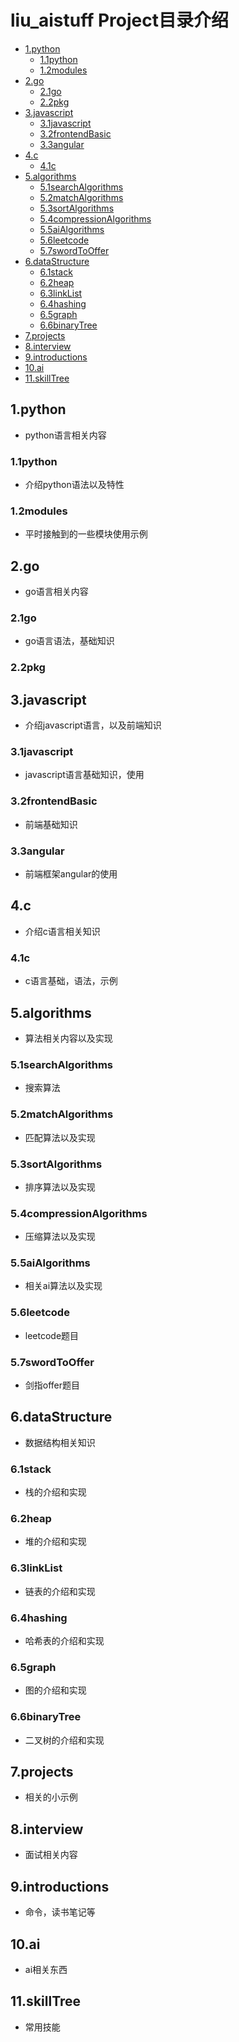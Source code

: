 # liu_aistuff Project目录介绍

<!-- vim-markdown-toc Marked -->

* [1.python](#1.python)
    - [1.1python](#1.1python)
    - [1.2modules](#1.2modules)
* [2.go](#2.go)
    - [2.1go](#2.1go)
    - [2.2pkg](#2.2pkg)
* [3.javascript](#3.javascript)
    - [3.1javascript](#3.1javascript)
    - [3.2frontendBasic](#3.2frontendbasic)
    - [3.3angular](#3.3angular)
* [4.c](#4.c)
    - [4.1c](#4.1c)
* [5.algorithms](#5.algorithms)
    - [5.1searchAlgorithms](#5.1searchalgorithms)
    - [5.2matchAlgorithms](#5.2matchalgorithms)
    - [5.3sortAlgorithms](#5.3sortalgorithms)
    - [5.4compressionAlgorithms](#5.4compressionalgorithms)
    - [5.5aiAlgorithms](#5.5aialgorithms)
    - [5.6leetcode](#5.6leetcode)
    - [5.7swordToOffer](#5.7swordtooffer)
* [6.dataStructure](#6.datastructure)
    - [6.1stack](#6.1stack)
    - [6.2heap](#6.2heap)
    - [6.3linkList](#6.3linklist)
    - [6.4hashing](#6.4hashing)
    - [6.5graph](#6.5graph)
    - [6.6binaryTree](#6.6binarytree)
* [7.projects](#7.projects)
* [8.interview](#8.interview)
* [9.introductions](#9.introductions)
* [10.ai](#10.ai)
* [11.skillTree](#11.skilltree)

<!-- vim-markdown-toc -->

## 1.python

- python语言相关内容

### 1.1python

- 介绍python语法以及特性

### 1.2modules

- 平时接触到的一些模块使用示例

## 2.go

- go语言相关内容

### 2.1go

- go语言语法，基础知识

### 2.2pkg

## 3.javascript

- 介绍javascript语言，以及前端知识

### 3.1javascript

- javascript语言基础知识，使用

### 3.2frontendBasic

- 前端基础知识

### 3.3angular

- 前端框架angular的使用

## 4.c

- 介绍c语言相关知识

### 4.1c

- c语言基础，语法，示例

## 5.algorithms

- 算法相关内容以及实现

### 5.1searchAlgorithms

- 搜索算法

### 5.2matchAlgorithms

- 匹配算法以及实现

### 5.3sortAlgorithms

- 排序算法以及实现

### 5.4compressionAlgorithms

- 压缩算法以及实现

### 5.5aiAlgorithms

- 相关ai算法以及实现

### 5.6leetcode

- leetcode题目

### 5.7swordToOffer

- 剑指offer题目

## 6.dataStructure

- 数据结构相关知识

### 6.1stack

- 栈的介绍和实现

### 6.2heap

- 堆的介绍和实现

### 6.3linkList

- 链表的介绍和实现

### 6.4hashing

- 哈希表的介绍和实现

### 6.5graph

- 图的介绍和实现

### 6.6binaryTree

- 二叉树的介绍和实现

## 7.projects

- 相关的小示例

## 8.interview

- 面试相关内容

## 9.introductions

- 命令，读书笔记等

## 10.ai

- ai相关东西

## 11.skillTree

- 常用技能
